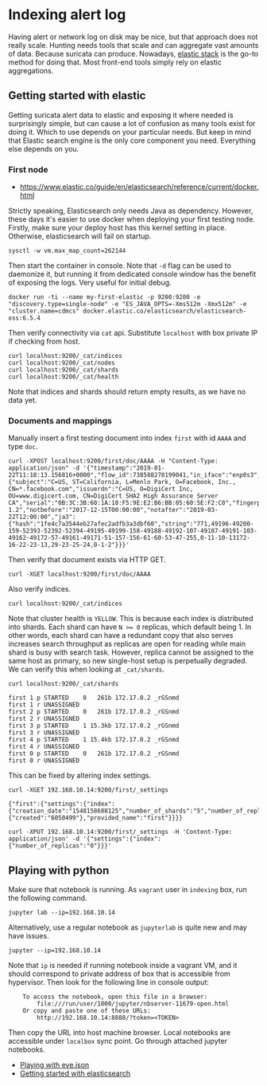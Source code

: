 # Indexing alert log

Having alert or network log on disk may be nice, but that approach does not really scale. Hunting needs tools that scale and can aggregate vast amounts of data. Because suricata can produce. Nowadays, [elastic stack](https://www.elastic.co/products) is the go-to method for doing that. Most front-end tools simply rely on elastic aggregations.

## Getting started with elastic

Getting suricata alert data to elastic and exposing it where needed is surprisingly simple, but can cause a lot of confusion as many tools exist for doing it.  Which to use depends on your particular needs. But keep in mind that Elastic search engine is the only core component you need. Everything else depends on you.

### First node

* https://www.elastic.co/guide/en/elasticsearch/reference/current/docker.html

Strictly speaking, Elasticsearch only needs Java as dependency. However, these days it's easier to use docker when deploying your first testing node. Firstly, make sure your deploy host has this kernel setting in place. Otherwise, elasticsearch will fail on startup.

```
sysctl -w vm.max_map_count=262144
```

Then start the container in console. Note that `-d` flag can be used to daemonize it, but running it from dedicated console window has the benefit of exposing the logs. Very useful for initial debug.

```
docker run -ti --name my-first-elastic -p 9200:9200 -e "discovery.type=single-node" -e "ES_JAVA_OPTS=-Xms512m -Xmx512m" -e "cluster.name=cdmcs" docker.elastic.co/elasticsearch/elasticsearch-oss:6.5.4
```

Then verify connectivity via `cat` api. Substitute `localhost` with box private IP if checking from host.

```
curl localhost:9200/_cat/indices
curl localhost:9200/_cat/nodes
curl localhost:9200/_cat/shards
curl localhost:9200/_cat/health
```

Note that indices and shards should return empty results, as we have no data yet.

### Documents and mappings

Manually insert a first testing document into index `first` with id `AAAA` and type `doc`.

```
curl -XPOST localhost:9200/first/doc/AAAA -H "Content-Type: application/json" -d '{"timestamp":"2019-01-22T11:18:13.156816+0000","flow_id":738588278199041,"in_iface":"enp0s3","event_type":"tls","src_ip":"10.0.2.15","src_port":42756,"dest_ip":"31.13.72.36","dest_port":443,"proto":"TCP","tls":{"subject":"C=US, ST=California, L=Menlo Park, O=Facebook, Inc., CN=*.facebook.com","issuerdn":"C=US, O=DigiCert Inc, OU=www.digicert.com, CN=DigiCert SHA2 High Assurance Server CA","serial":"0B:3C:3B:60:1A:18:F5:9E:E2:B6:BB:05:60:5E:F2:C0","fingerprint":"bd:25:8c:1f:62:a4:a6:d9:cf:7d:98:12:d2:2e:2f:f5:7e:84:fb:36","sni":"www.facebook.com","version":"TLS 1.2","notbefore":"2017-12-15T00:00:00","notafter":"2019-03-22T12:00:00","ja3":{"hash":"1fe4c7a3544eb27afec2adfb3a3dbf60","string":"771,49196-49200-159-52393-52392-52394-49195-49199-158-49188-49192-107-49187-49191-103-49162-49172-57-49161-49171-51-157-156-61-60-53-47-255,0-11-10-13172-16-22-23-13,29-23-25-24,0-1-2"}}}'
```

Then verify that document exists via HTTP GET.

```
curl -XGET localhost:9200/first/doc/AAAA
```

Also verify indices.

```
curl localhost:9200/_cat/indices
```

Note that cluster health is `YELLOW`. This is because each index is distributed into shards. Each shard can have `N >= 0` replicas, which default being 1. In other words, each shard can have a redundant copy that also serves increases search throughput as replicas are open for reading while main shard is busy with search task. However, replica cannot be assigned to the same host as primary, so new single-host setup is perpetually degraded. We can verify this when looking at `_cat/shards`.

```
curl localhost:9200/_cat/shards
```
```
first 1 p STARTED    0   261b 172.17.0.2 _rGSnmd
first 1 r UNASSIGNED
first 2 p STARTED    0   261b 172.17.0.2 _rGSnmd
first 2 r UNASSIGNED
first 3 p STARTED    1 15.3kb 172.17.0.2 _rGSnmd
first 3 r UNASSIGNED
first 4 p STARTED    1 15.4kb 172.17.0.2 _rGSnmd
first 4 r UNASSIGNED
first 0 p STARTED    0   261b 172.17.0.2 _rGSnmd
first 0 r UNASSIGNED
```

This can be fixed by altering index settings.

```
curl -XGET 192.168.10.14:9200/first/_settings
```
```
{"first":{"settings":{"index":{"creation_date":"1548158688125","number_of_shards":"5","number_of_replicas":"1","uuid":"dKmyapUCTSWaGunmnybU9A","version":{"created":"6050499"},"provided_name":"first"}}}}
```
```
curl -XPUT 192.168.10.14:9200/first/_settings -H 'Content-Type: application/json' -d '{"settings":{"index":{"number_of_replicas":"0"}}}'
```

## Playing with python

Make sure that notebook is running. As `vagrant` user in `indexing` box, run the following command.

```
jupyter lab --ip=192.168.10.14
```

Alternatively, use a regular notebook as `jupyterlab` is quite new and may have issues.

```
jupyter --ip=192.168.10.14
```

Note that `ip` is needed if running notebook inside a vagrant VM, and it should correspond to private address of box that is accessible from hypervisor. Then look for the following line in console output:

```
    To access the notebook, open this file in a browser:
        file:///run/user/1000/jupyter/nbserver-11679-open.html
    Or copy and paste one of these URLs:
        http://192.168.10.14:8888/?token=<TOKEN>
```

Then copy the URL into host machine browser. Local notebooks are accessible under `localbox` sync point. Go through attached jupyter notebooks.

 * [Playing with eve.json](001-load-eve.ipynb)
 * [Getting started with elasticsearch](002-elastic-intro.ipynb)
